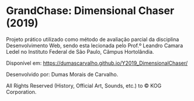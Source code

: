 # GrandChase: Dimensional Chaser (2019)
Projeto prático utilizado como método de avaliação parcial da disciplina Desenvolvimento Web, sendo esta lecionada pelo Prof.º Leandro Camara Ledel no Instituto Federal de São Paulo, Câmpus Hortolândia.

Disponível em: https://dumascarvalho.github.io/Y2019_DimensionalChaser/

Desenvolvido por: Dumas Morais de Carvalho.

All Rights Reserved (History, Official Art, Sounds, etc.) to © KOG Corporation.
